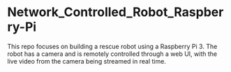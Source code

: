 # Network_Controlled_Robot_Raspberry-Pi
This repo focuses on building a rescue robot using a Raspberry Pi 3. The robot has a camera and is remotely controlled through a web UI, with the live video from the camera being streamed in real time.